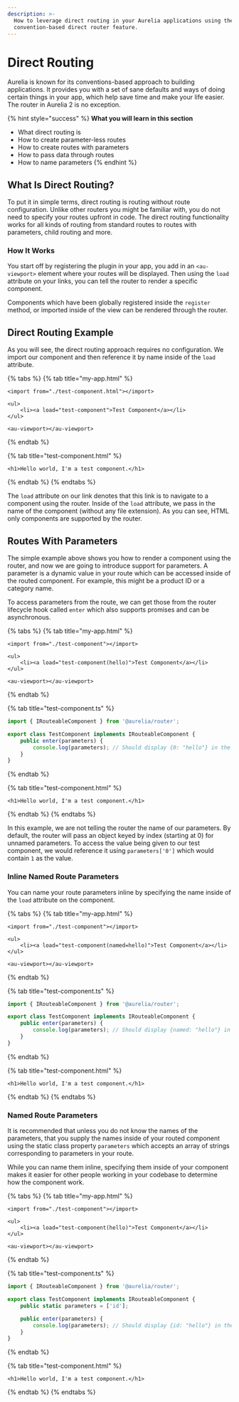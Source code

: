 ```yaml
---
description: >-
  How to leverage direct routing in your Aurelia applications using the
  convention-based direct router feature.
---
```


# Direct Routing

Aurelia is known for its conventions-based approach to building applications. It provides you with a set of sane defaults and ways of doing certain things in your app, which help save time and make your life easier. The router in Aurelia 2 is no exception.

{% hint style="success" %}
**What you will learn in this section**

* What direct routing is
* How to create parameter-less routes
* How to create routes with parameters
* How to pass data through routes
* How to name parameters
{% endhint %}

## What Is Direct Routing?

To put it in simple terms, direct routing is routing without route configuration. Unlike other routers you might be familiar with, you do not need to specify your routes upfront in code. The direct routing functionality works for all kinds of routing from standard routes to routes with parameters, child routing and more.

### How It Works

You start off by registering the plugin in your app, you add in an `<au-viewport>` element where your routes will be displayed. Then using the `load` attribute on your links, you can tell the router to render a specific component.

Components which have been globally registered inside the `register` method, or imported inside of the view can be rendered through the router.

## Direct Routing Example

As you will see, the direct routing approach requires no configuration. We import our component and then reference it by name inside of the `load` attribute.

{% tabs %}
{% tab title="my-app.html" %}
```markup
<import from="./test-component.html"></import>

<ul>
    <li><a load="test-component">Test Component</a></li>
</ul>

<au-viewport></au-viewport>
```
{% endtab %}

{% tab title="test-component.html" %}
```markup
<h1>Hello world, I'm a test component.</h1>
```
{% endtab %}
{% endtabs %}

The `load` attribute on our link denotes that this link is to navigate to a component using the router. Inside of the `load` attribute, we pass in the name of the component \(without any file extension\). As you can see, HTML only components are supported by the router.

## Routes With Parameters

The simple example above shows you how to render a component using the router, and now we are going to introduce support for parameters. A parameter is a dynamic value in your route which can be accessed inside of the routed component. For example, this might be a product ID or a category name.

To access parameters from the route, we can get those from the router lifecycle hook called `enter` which also supports promises and can be asynchronous.

{% tabs %}
{% tab title="my-app.html" %}
```markup
<import from="./test-component"></import>

<ul>
    <li><a load="test-component(hello)">Test Component</a></li>
</ul>

<au-viewport></au-viewport>
```
{% endtab %}

{% tab title="test-component.ts" %}
```typescript
import { IRouteableComponent } from '@aurelia/router';

export class TestComponent implements IRouteableComponent {
    public enter(parameters) {
        console.log(parameters); // Should display {0: "hello"} in the browser developer tools console
    }
}
```
{% endtab %}

{% tab title="test-component.html" %}
```markup
<h1>Hello world, I'm a test component.</h1>
```
{% endtab %}
{% endtabs %}

In this example, we are not telling the router the name of our parameters. By default, the router will pass an object keyed by index \(starting at 0\) for unnamed parameters. To access the value being given to our test component, we would reference it using `parameters['0']` which would contain `1` as the value.

### **Inline Named Route Parameters**

You can name your route parameters inline by specifying the name inside of the `load` attribute on the component.

{% tabs %}
{% tab title="my-app.html" %}
```markup
<import from="./test-component"></import>

<ul>
    <li><a load="test-component(named=hello)">Test Component</a></li>
</ul>

<au-viewport></au-viewport>
```
{% endtab %}

{% tab title="test-component.ts" %}
```typescript
import { IRouteableComponent } from '@aurelia/router';

export class TestComponent implements IRouteableComponent {
    public enter(parameters) {
        console.log(parameters); // Should display {named: "hello"} in the browser developer tools console
    }
}
```
{% endtab %}

{% tab title="test-component.html" %}
```markup
<h1>Hello world, I'm a test component.</h1>
```
{% endtab %}
{% endtabs %}

### **Named Route Parameters**

It is recommended that unless you do not know the names of the parameters, that you supply the names inside of your routed component using the static class property `parameters` which accepts an array of strings corresponding to parameters in your route.

While you can name them inline, specifying them inside of your component makes it easier for other people working in your codebase to determine how the component work.

{% tabs %}
{% tab title="my-app.html" %}
```markup
<import from="./test-component"></import>

<ul>
    <li><a load="test-component(hello)">Test Component</a></li>
</ul>

<au-viewport></au-viewport>
```
{% endtab %}

{% tab title="test-component.ts" %}
```typescript
import { IRouteableComponent } from '@aurelia/router';

export class TestComponent implements IRouteableComponent {
    public static parameters = ['id'];

    public enter(parameters) {
        console.log(parameters); // Should display {id: "hello"} in the browser developer tools console
    }
}
```
{% endtab %}

{% tab title="test-component.html" %}
```markup
<h1>Hello world, I'm a test component.</h1>
```
{% endtab %}
{% endtabs %}

